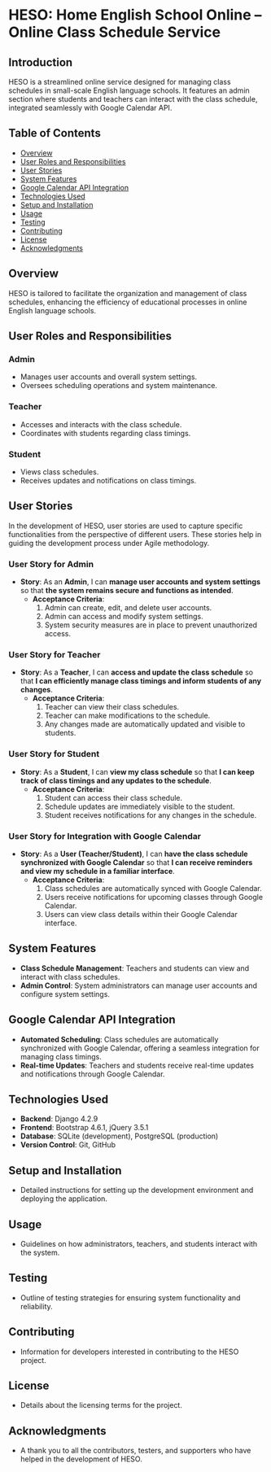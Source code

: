 # HESO: Home English School Online – Online Class Schedule Service

## Introduction
HESO is a streamlined online service designed for managing class schedules in small-scale English language schools. It features an admin section where students and teachers can interact with the class schedule, integrated seamlessly with Google Calendar API.

## Table of Contents
- [Overview](#overview)
- [User Roles and Responsibilities](#user-roles-and-responsibilities)
- [User Stories](#user-stories)
- [System Features](#system-features)
- [Google Calendar API Integration](#google-calendar-api-integration)
- [Technologies Used](#technologies-used)
- [Setup and Installation](#setup-and-installation)
- [Usage](#usage)
- [Testing](#testing)
- [Contributing](#contributing)
- [License](#license)
- [Acknowledgments](#acknowledgments)

## Overview
HESO is tailored to facilitate the organization and management of class schedules, enhancing the efficiency of educational processes in online English language schools.

## User Roles and Responsibilities
### Admin
- Manages user accounts and overall system settings.
- Oversees scheduling operations and system maintenance.

### Teacher
- Accesses and interacts with the class schedule.
- Coordinates with students regarding class timings.

### Student
- Views class schedules.
- Receives updates and notifications on class timings.

## User Stories

In the development of HESO, user stories are used to capture specific functionalities from the perspective of different users. These stories help in guiding the development process under Agile methodology.

### User Story for Admin
- **Story**: As an **Admin**, I can **manage user accounts and system settings** so that **the system remains secure and functions as intended**.
  - **Acceptance Criteria**:
    1. Admin can create, edit, and delete user accounts.
    2. Admin can access and modify system settings.
    3. System security measures are in place to prevent unauthorized access.

### User Story for Teacher
- **Story**: As a **Teacher**, I can **access and update the class schedule** so that **I can efficiently manage class timings and inform students of any changes**.
  - **Acceptance Criteria**:
    1. Teacher can view their class schedules.
    2. Teacher can make modifications to the schedule.
    3. Any changes made are automatically updated and visible to students.

### User Story for Student
- **Story**: As a **Student**, I can **view my class schedule** so that **I can keep track of class timings and any updates to the schedule**.
  - **Acceptance Criteria**:
    1. Student can access their class schedule.
    2. Schedule updates are immediately visible to the student.
    3. Student receives notifications for any changes in the schedule.

### User Story for Integration with Google Calendar
- **Story**: As a **User (Teacher/Student)**, I can **have the class schedule synchronized with Google Calendar** so that **I can receive reminders and view my schedule in a familiar interface**.
  - **Acceptance Criteria**:
    1. Class schedules are automatically synced with Google Calendar.
    2. Users receive notifications for upcoming classes through Google Calendar.
    3. Users can view class details within their Google Calendar interface.

## System Features
- **Class Schedule Management**: Teachers and students can view and interact with class schedules.
- **Admin Control**: System administrators can manage user accounts and configure system settings.

## Google Calendar API Integration
- **Automated Scheduling**: Class schedules are automatically synchronized with Google Calendar, offering a seamless integration for managing class timings.
- **Real-time Updates**: Teachers and students receive real-time updates and notifications through Google Calendar.

## Technologies Used
- **Backend**: Django 4.2.9
- **Frontend**: Bootstrap 4.6.1, jQuery 3.5.1
- **Database**: SQLite (development), PostgreSQL (production)
- **Version Control**: Git, GitHub

## Setup and Installation
- Detailed instructions for setting up the development environment and deploying the application.

## Usage
- Guidelines on how administrators, teachers, and students interact with the system.

## Testing
- Outline of testing strategies for ensuring system functionality and reliability.

## Contributing
- Information for developers interested in contributing to the HESO project.

## License
- Details about the licensing terms for the project.

## Acknowledgments
- A thank you to all the contributors, testers, and supporters who have helped in the development of HESO.
